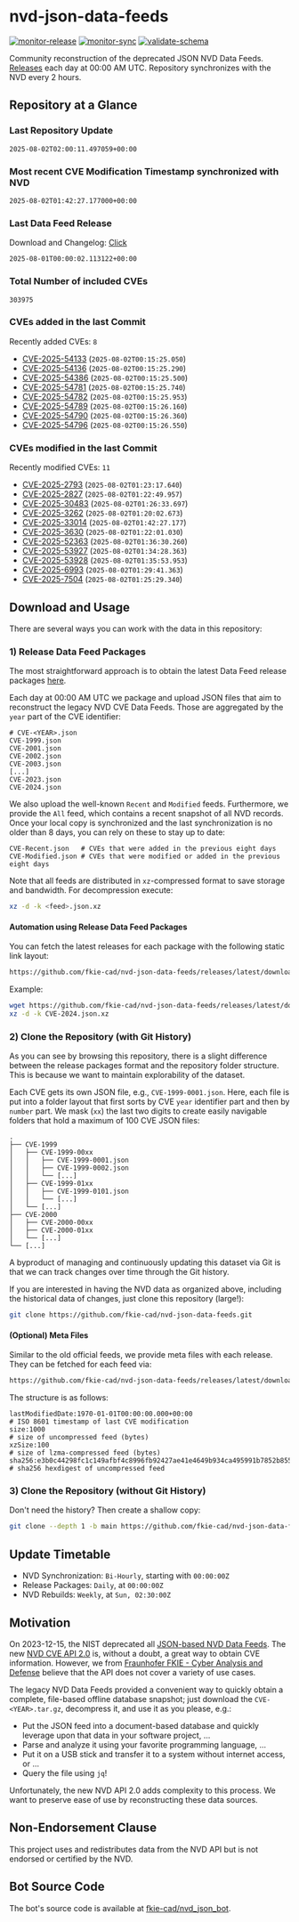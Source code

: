 # nvd-json-data-feeds

[![monitor-release](https://github.com/fkie-cad/nvd-json-data-feeds/actions/workflows/monitor_release.yml/badge.svg)](https://github.com/fkie-cad/nvd-json-data-feeds/actions/workflows/monitor_release.yml)
[![monitor-sync](https://github.com/fkie-cad/nvd-json-data-feeds/actions/workflows/monitor_sync.yml/badge.svg)](https://github.com/fkie-cad/nvd-json-data-feeds/actions/workflows/monitor_sync.yml)
[![validate-schema](https://github.com/fkie-cad/nvd-json-data-feeds/actions/workflows/validate_schema.yml/badge.svg)](https://github.com/fkie-cad/nvd-json-data-feeds/actions/workflows/validate_schema.yml)

Community reconstruction of the deprecated JSON NVD Data Feeds.
[Releases](https://github.com/fkie-cad/nvd-json-data-feeds/releases/latest) each day at 00:00 AM UTC.
Repository synchronizes with the NVD every 2 hours.

## Repository at a Glance

### Last Repository Update

```plain
2025-08-02T02:00:11.497059+00:00
```

### Most recent CVE Modification Timestamp synchronized with NVD

```plain
2025-08-02T01:42:27.177000+00:00
```

### Last Data Feed Release

Download and Changelog: [Click](https://github.com/fkie-cad/nvd-json-data-feeds/releases/latest)

```plain
2025-08-01T00:00:02.113122+00:00
```

### Total Number of included CVEs

```plain
303975
```

### CVEs added in the last Commit

Recently added CVEs: `8`

- [CVE-2025-54133](CVE-2025/CVE-2025-541xx/CVE-2025-54133.json) (`2025-08-02T00:15:25.050`)
- [CVE-2025-54136](CVE-2025/CVE-2025-541xx/CVE-2025-54136.json) (`2025-08-02T00:15:25.290`)
- [CVE-2025-54386](CVE-2025/CVE-2025-543xx/CVE-2025-54386.json) (`2025-08-02T00:15:25.500`)
- [CVE-2025-54781](CVE-2025/CVE-2025-547xx/CVE-2025-54781.json) (`2025-08-02T00:15:25.740`)
- [CVE-2025-54782](CVE-2025/CVE-2025-547xx/CVE-2025-54782.json) (`2025-08-02T00:15:25.953`)
- [CVE-2025-54789](CVE-2025/CVE-2025-547xx/CVE-2025-54789.json) (`2025-08-02T00:15:26.160`)
- [CVE-2025-54790](CVE-2025/CVE-2025-547xx/CVE-2025-54790.json) (`2025-08-02T00:15:26.360`)
- [CVE-2025-54796](CVE-2025/CVE-2025-547xx/CVE-2025-54796.json) (`2025-08-02T00:15:26.550`)


### CVEs modified in the last Commit

Recently modified CVEs: `11`

- [CVE-2025-2793](CVE-2025/CVE-2025-27xx/CVE-2025-2793.json) (`2025-08-02T01:23:17.640`)
- [CVE-2025-2827](CVE-2025/CVE-2025-28xx/CVE-2025-2827.json) (`2025-08-02T01:22:49.957`)
- [CVE-2025-30483](CVE-2025/CVE-2025-304xx/CVE-2025-30483.json) (`2025-08-02T01:26:33.697`)
- [CVE-2025-3262](CVE-2025/CVE-2025-32xx/CVE-2025-3262.json) (`2025-08-02T01:20:02.673`)
- [CVE-2025-33014](CVE-2025/CVE-2025-330xx/CVE-2025-33014.json) (`2025-08-02T01:42:27.177`)
- [CVE-2025-3630](CVE-2025/CVE-2025-36xx/CVE-2025-3630.json) (`2025-08-02T01:22:01.030`)
- [CVE-2025-52363](CVE-2025/CVE-2025-523xx/CVE-2025-52363.json) (`2025-08-02T01:36:30.260`)
- [CVE-2025-53927](CVE-2025/CVE-2025-539xx/CVE-2025-53927.json) (`2025-08-02T01:34:28.363`)
- [CVE-2025-53928](CVE-2025/CVE-2025-539xx/CVE-2025-53928.json) (`2025-08-02T01:35:53.953`)
- [CVE-2025-6993](CVE-2025/CVE-2025-69xx/CVE-2025-6993.json) (`2025-08-02T01:29:41.363`)
- [CVE-2025-7504](CVE-2025/CVE-2025-75xx/CVE-2025-7504.json) (`2025-08-02T01:25:29.340`)


## Download and Usage

There are several ways you can work with the data in this repository:

### 1) Release Data Feed Packages

The most straightforward approach is to obtain the latest Data Feed release packages [here](https://github.com/fkie-cad/nvd-json-data-feeds/releases/latest).

Each day at 00:00 AM UTC we package and upload JSON files that aim to reconstruct the legacy NVD CVE Data Feeds.
Those are aggregated by the `year` part of the CVE identifier:

```
# CVE-<YEAR>.json
CVE-1999.json
CVE-2001.json
CVE-2002.json
CVE-2003.json
[...]
CVE-2023.json
CVE-2024.json
```

We also upload the well-known `Recent` and `Modified` feeds.
Furthermore, we provide the `All` feed, which contains a recent snapshot of all NVD records.
Once your local copy is synchronized and the last synchronization is no older than 8 days, you can rely on these to stay up to date:

```plain
CVE-Recent.json   # CVEs that were added in the previous eight days
CVE-Modified.json # CVEs that were modified or added in the previous eight days
```

Note that all feeds are distributed in `xz`-compressed format to save storage and bandwidth.
For decompression execute:

```sh
xz -d -k <feed>.json.xz
```

#### Automation using Release Data Feed Packages

You can fetch the latest releases for each package with the following static link layout:

```sh
https://github.com/fkie-cad/nvd-json-data-feeds/releases/latest/download/CVE-<YEAR>.json.xz
```

Example:

```sh
wget https://github.com/fkie-cad/nvd-json-data-feeds/releases/latest/download/CVE-2024.json.xz
xz -d -k CVE-2024.json.xz
```

### 2) Clone the Repository (with Git History)

As you can see by browsing this repository, there is a slight difference between the release packages format and the repository folder structure.
This is because we want to maintain explorability of the dataset.

Each CVE gets its own JSON file, e.g., `CVE-1999-0001.json`.
Here, each file is put into a folder layout that first sorts by CVE `year` identifier part and then by `number` part.
We mask (`xx`) the last two digits to create easily navigable folders that hold a maximum of 100 CVE JSON files:

```plain
.
├── CVE-1999
│   ├── CVE-1999-00xx
│   │   ├── CVE-1999-0001.json
│   │   ├── CVE-1999-0002.json
│   │   └── [...]
│   ├── CVE-1999-01xx
│   │   ├── CVE-1999-0101.json
│   │   └── [...]
│   └── [...]
├── CVE-2000
│   ├── CVE-2000-00xx
│   ├── CVE-2000-01xx
│   └── [...]
└── [...]
```

A byproduct of managing and continuously updating this dataset via Git is that we can track changes over time through the Git history.

If you are interested in having the NVD data as organized above, including the historical data of changes, just clone this repository (large!):

```sh
git clone https://github.com/fkie-cad/nvd-json-data-feeds.git
```

#### (Optional) Meta Files

Similar to the old official feeds, we provide meta files with each release. They can be fetched for each feed via:

```sh
https://github.com/fkie-cad/nvd-json-data-feeds/releases/latest/download/CVE-<YEAR>.meta
```

The structure is as follows:

```plain
lastModifiedDate:1970-01-01T00:00:00.000+00:00                          # ISO 8601 timestamp of last CVE modification
size:1000                                                               # size of uncompressed feed (bytes)
xzSize:100                                                              # size of lzma-compressed feed (bytes)
sha256:e3b0c44298fc1c149afbf4c8996fb92427ae41e4649b934ca495991b7852b855 # sha256 hexdigest of uncompressed feed
```

### 3) Clone the Repository (without Git History)

Don't need the history? Then create a shallow copy:

```sh
git clone --depth 1 -b main https://github.com/fkie-cad/nvd-json-data-feeds.git
```


## Update Timetable

* NVD Synchronization: `Bi-Hourly`, starting with `00:00:00Z`
* Release Packages: `Daily`, at `00:00:00Z`
* NVD Rebuilds: `Weekly`, at `Sun, 02:30:00Z`


## Motivation

On 2023-12-15, the NIST deprecated all [JSON-based NVD Data Feeds](https://nvd.nist.gov/vuln/data-feeds#divRetirementBanner-1).
The new [NVD CVE API 2.0](https://nvd.nist.gov/developers/vulnerabilities) is, without a doubt, a great way to obtain CVE information.
However, we from [Fraunhofer FKIE - Cyber Analysis and Defense](https://www.fkie.fraunhofer.de/en/departments/cad.html) believe that the API does not cover a variety of use cases.

The legacy NVD Data Feeds provided a convenient way to quickly obtain a complete, file-based offline database snapshot; just download the `CVE-<YEAR>.tar.gz`, decompress it, and use it as you please, e.g.:

- Put the JSON feed into a document-based database and quickly leverage upon that data in your software project, ...
- Parse and analyze it using your favorite programming language, ...
- Put it on a USB stick and transfer it to a system without internet access, or ...
- Query the file using `jq`!

Unfortunately, the new NVD API 2.0 adds complexity to this process.
We want to preserve ease of use by reconstructing these data sources.

## Non-Endorsement Clause

This project uses and redistributes data from the NVD API but is not endorsed or certified by the NVD.

## Bot Source Code

The bot's source code is available at [fkie-cad/nvd\_json\_bot](https://github.com/fkie-cad/nvd_json_bot).